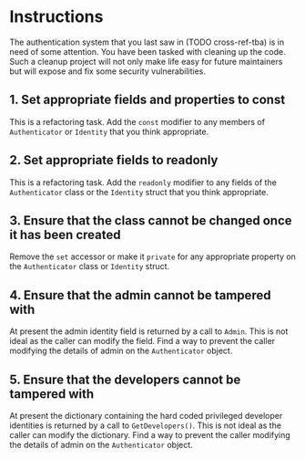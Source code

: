 # Instructions

The authentication system that you last saw in (TODO cross-ref-tba) is in need of some attention. You have been tasked with cleaning up the code. Such a cleanup project will not only make life easy for future maintainers but will expose and fix some security vulnerabilities.

## 1. Set appropriate fields and properties to const

This is a refactoring task. Add the `const` modifier to any members of `Authenticator` or `Identity` that you think appropriate.

## 2. Set appropriate fields to readonly

This is a refactoring task. Add the `readonly` modifier to any fields of the `Authenticator` class or the `Identity` struct that you think appropriate.

## 3. Ensure that the class cannot be changed once it has been created

Remove the `set` accessor or make it `private` for any appropriate property on the `Authenticator` class or `Identity` struct.

## 4. Ensure that the admin cannot be tampered with

At present the admin identity field is returned by a call to `Admin`. This is not ideal as the caller can modify the field. Find a way to prevent the caller modifying the details of admin on the `Authenticator` object.

## 5. Ensure that the developers cannot be tampered with

At present the dictionary containing the hard coded privileged developer identities is returned by a call to `GetDevelopers()`. This is not ideal as the caller can modify the dictionary. Find a way to prevent the caller modifying the details of admin on the `Authenticator` object.
